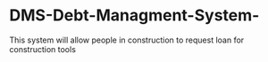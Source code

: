 # DMS-Debt-Managment-System-
This system will allow people in construction to request loan for construction tools
